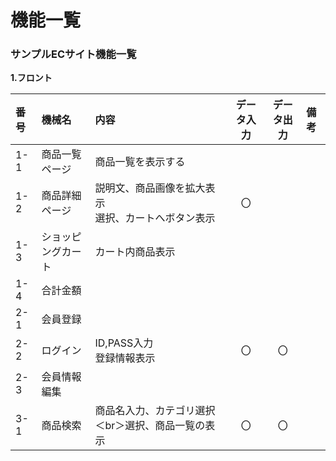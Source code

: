 # 機能一覧
### サンプルECサイト機能一覧
**1.フロント**

|番号|機械名|内容|データ入力|データ出力|備考
|:---|:---|:---|:---:|:---:|:---|
|1-1|商品一覧ページ|商品一覧を表示する||||
|1-2|商品詳細ページ|説明文、商品画像を拡大表示<br>選択、カートへボタン表示|〇|||
|1-3|ショッピングカート|カート内商品表示|||
|1-4|合計金額||||
|2-1|会員登録||||
|2-2|ログイン|ID,PASS入力<br>登録情報表示|〇|〇||
|2-3|会員情報編集||||
|3-1|商品検索|商品名入力、カテゴリ選択＜br＞選択、商品一覧の表示|〇|〇||



